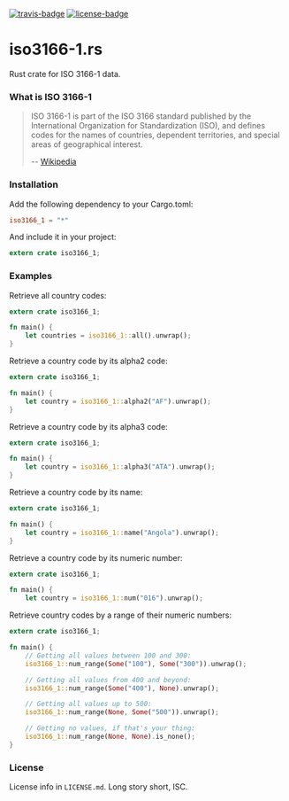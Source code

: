 [travis-badge]: https://img.shields.io/travis/taiyaeix/iso3166-1.rs.svg
[travis]: https://travis-ci.org/taiyaeix/iso3166-1.rs
[license-badge]: https://img.shields.io/badge/license-ISC-blue.svg
[license]: https://opensource.org/licenses/ISC

[![travis-badge][]][travis] [![license-badge][]][license]

# iso3166-1.rs

Rust crate for ISO 3166-1 data.


### What is ISO 3166-1

> ISO 3166-1 is part of the ISO 3166 standard published by the International
> Organization for Standardization (ISO), and defines codes for the names of
> countries, dependent territories, and special areas of geographical interest.
>
> -- [Wikipedia](https://en.wikipedia.org/wiki/ISO_3166-3)


### Installation

Add the following dependency to your Cargo.toml:

```toml
iso3166_1 = "*"
```

And include it in your project:

```rust
extern crate iso3166_1;
```

### Examples

Retrieve all country codes:

```rust
extern crate iso3166_1;

fn main() {
    let countries = iso3166_1::all().unwrap();
}
```


Retrieve a country code by its alpha2 code:

```rust
extern crate iso3166_1;

fn main() {
    let country = iso3166_1::alpha2("AF").unwrap();
}
```


Retrieve a country code by its alpha3 code:

```rust
extern crate iso3166_1;

fn main() {
    let country = iso3166_1::alpha3("ATA").unwrap();
}
```


Retrieve a country code by its name:

```rust
extern crate iso3166_1;

fn main() {
    let country = iso3166_1::name("Angola").unwrap();
}
```


Retrieve a country code by its numeric number:

```rust
extern crate iso3166_1;

fn main() {
    let country = iso3166_1::num("016").unwrap();
```


Retrieve country codes by a range of their numeric numbers:

```rust
extern crate iso3166_1;

fn main() {
    // Getting all values between 100 and 300:
    iso3166_1::num_range(Some("100"), Some("300")).unwrap();

    // Getting all values from 400 and beyond:
    iso3166_1::num_range(Some("400"), None).unwrap();

    // Getting all values up to 500:
    iso3166_1::num_range(None, Some("500")).unwrap();

    // Getting no values, if that's your thing:
    iso3166_1::num_range(None, None).is_none();
}
```


### License

License info in `LICENSE.md`. Long story short, ISC.
